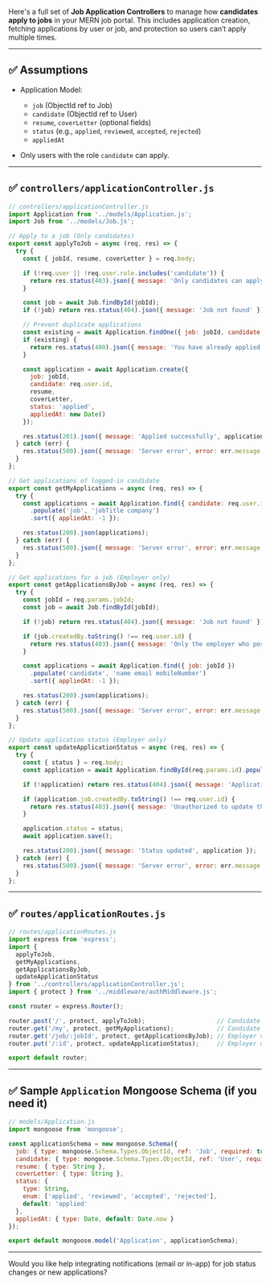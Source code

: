 Here's a full set of **Job Application Controllers** to manage how **candidates apply to jobs** in your MERN job portal. This includes application creation, fetching applications by user or job, and protection so users can’t apply multiple times.

---

## ✅ Assumptions

* Application Model:

  * `job` (ObjectId ref to Job)
  * `candidate` (ObjectId ref to User)
  * `resume`, `coverLetter` (optional fields)
  * `status` (e.g., `applied`, `reviewed`, `accepted`, `rejected`)
  * `appliedAt`

* Only users with the role `candidate` can apply.

---

## ✅ `controllers/applicationController.js`

```js
// controllers/applicationController.js
import Application from '../models/Application.js';
import Job from '../models/Job.js';

// Apply to a job (Only candidates)
export const applyToJob = async (req, res) => {
  try {
    const { jobId, resume, coverLetter } = req.body;

    if (!req.user || !req.user.role.includes('candidate')) {
      return res.status(403).json({ message: 'Only candidates can apply to jobs' });
    }

    const job = await Job.findById(jobId);
    if (!job) return res.status(404).json({ message: 'Job not found' });

    // Prevent duplicate applications
    const existing = await Application.findOne({ job: jobId, candidate: req.user.id });
    if (existing) {
      return res.status(400).json({ message: 'You have already applied for this job' });
    }

    const application = await Application.create({
      job: jobId,
      candidate: req.user.id,
      resume,
      coverLetter,
      status: 'applied',
      appliedAt: new Date()
    });

    res.status(201).json({ message: 'Applied successfully', application });
  } catch (err) {
    res.status(500).json({ message: 'Server error', error: err.message });
  }
};

// Get applications of logged-in candidate
export const getMyApplications = async (req, res) => {
  try {
    const applications = await Application.find({ candidate: req.user.id })
      .populate('job', 'jobTitle company')
      .sort({ appliedAt: -1 });

    res.status(200).json(applications);
  } catch (err) {
    res.status(500).json({ message: 'Server error', error: err.message });
  }
};

// Get applications for a job (Employer only)
export const getApplicationsByJob = async (req, res) => {
  try {
    const jobId = req.params.jobId;
    const job = await Job.findById(jobId);

    if (!job) return res.status(404).json({ message: 'Job not found' });

    if (job.createdBy.toString() !== req.user.id) {
      return res.status(403).json({ message: 'Only the employer who posted this job can view its applications' });
    }

    const applications = await Application.find({ job: jobId })
      .populate('candidate', 'name email mobileNumber')
      .sort({ appliedAt: -1 });

    res.status(200).json(applications);
  } catch (err) {
    res.status(500).json({ message: 'Server error', error: err.message });
  }
};

// Update application status (Employer only)
export const updateApplicationStatus = async (req, res) => {
  try {
    const { status } = req.body;
    const application = await Application.findById(req.params.id).populate('job');

    if (!application) return res.status(404).json({ message: 'Application not found' });

    if (application.job.createdBy.toString() !== req.user.id) {
      return res.status(403).json({ message: 'Unauthorized to update this application' });
    }

    application.status = status;
    await application.save();

    res.status(200).json({ message: 'Status updated', application });
  } catch (err) {
    res.status(500).json({ message: 'Server error', error: err.message });
  }
};
```

---

## ✅ `routes/applicationRoutes.js`

```js
// routes/applicationRoutes.js
import express from 'express';
import {
  applyToJob,
  getMyApplications,
  getApplicationsByJob,
  updateApplicationStatus
} from '../controllers/applicationController.js';
import { protect } from '../middleware/authMiddleware.js';

const router = express.Router();

router.post('/', protect, applyToJob);                    // Candidate applies
router.get('/my', protect, getMyApplications);            // Candidate views own apps
router.get('/job/:jobId', protect, getApplicationsByJob); // Employer views apps for a job
router.put('/:id', protect, updateApplicationStatus);     // Employer updates status

export default router;
```

---

## ✅ Sample `Application` Mongoose Schema (if you need it)

```js
// models/Application.js
import mongoose from 'mongoose';

const applicationSchema = new mongoose.Schema({
  job: { type: mongoose.Schema.Types.ObjectId, ref: 'Job', required: true },
  candidate: { type: mongoose.Schema.Types.ObjectId, ref: 'User', required: true },
  resume: { type: String },
  coverLetter: { type: String },
  status: {
    type: String,
    enum: ['applied', 'reviewed', 'accepted', 'rejected'],
    default: 'applied'
  },
  appliedAt: { type: Date, default: Date.now }
});

export default mongoose.model('Application', applicationSchema);
```

---

Would you like help integrating notifications (email or in-app) for job status changes or new applications?
